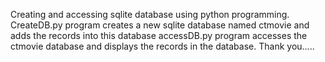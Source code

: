 Creating and accessing sqlite database using python programming.
CreateDB.py program creates a new sqlite database named ctmovie and adds the records into this database
accessDB.py program accesses the ctmovie database and displays the records in the database.
Thank you.....
